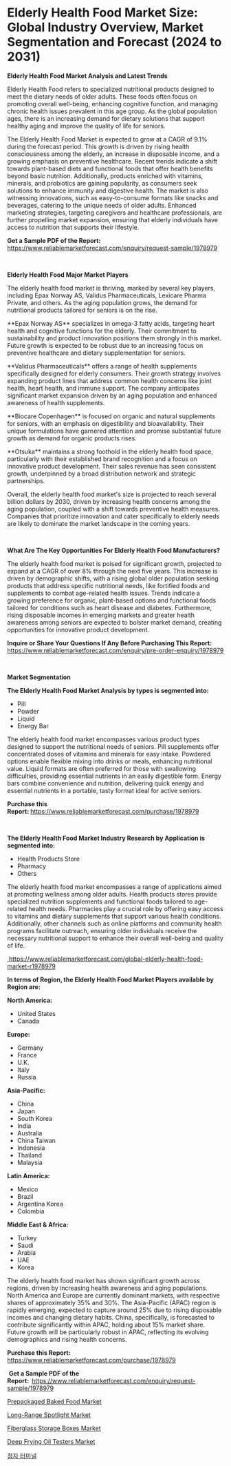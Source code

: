 <p><h1>Elderly Health Food Market Size: Global Industry Overview, Market Segmentation and Forecast (2024 to 2031)</h1></p><p><strong>Elderly Health Food Market Analysis and Latest Trends</strong></p>
<p><p>Elderly Health Food refers to specialized nutritional products designed to meet the dietary needs of older adults. These foods often focus on promoting overall well-being, enhancing cognitive function, and managing chronic health issues prevalent in this age group. As the global population ages, there is an increasing demand for dietary solutions that support healthy aging and improve the quality of life for seniors.</p><p>The Elderly Health Food Market is expected to grow at a CAGR of 9.1% during the forecast period. This growth is driven by rising health consciousness among the elderly, an increase in disposable income, and a growing emphasis on preventive healthcare. Recent trends indicate a shift towards plant-based diets and functional foods that offer health benefits beyond basic nutrition. Additionally, products enriched with vitamins, minerals, and probiotics are gaining popularity, as consumers seek solutions to enhance immunity and digestive health. The market is also witnessing innovations, such as easy-to-consume formats like snacks and beverages, catering to the unique needs of older adults. Enhanced marketing strategies, targeting caregivers and healthcare professionals, are further propelling market expansion, ensuring that elderly individuals have access to nutrition that supports their lifestyle.</p></p>
<p><strong>Get a Sample PDF of the Report:&nbsp;</strong> <a href="https://www.reliablemarketforecast.com/enquiry/request-sample/1978979?utm_campaign=1080&utm_medium=2&utm_source=Github&utm_content=ia&utm_term=25102024&utm_id=elderly-health-food">https://www.reliablemarketforecast.com/enquiry/request-sample/1978979</a></p>
<p>&nbsp;</p>
<p><strong>Elderly Health Food Major Market Players</strong></p>
<p><p>The elderly health food market is thriving, marked by several key players, including Epax Norway AS, Validus Pharmaceuticals, Lexicare Pharma Private, and others. As the aging population grows, the demand for nutritional products tailored for seniors is on the rise.</p><p>**Epax Norway AS** specializes in omega-3 fatty acids, targeting heart health and cognitive functions for the elderly. Their commitment to sustainability and product innovation positions them strongly in this market. Future growth is expected to be robust due to an increasing focus on preventive healthcare and dietary supplementation for seniors.</p><p>**Validus Pharmaceuticals** offers a range of health supplements specifically designed for elderly consumers. Their growth strategy involves expanding product lines that address common health concerns like joint health, heart health, and immune support. The company anticipates significant market expansion driven by an aging population and enhanced awareness of health supplements.</p><p>**Biocare Copenhagen** is focused on organic and natural supplements for seniors, with an emphasis on digestibility and bioavailability. Their unique formulations have garnered attention and promise substantial future growth as demand for organic products rises.</p><p>**Otsuka** maintains a strong foothold in the elderly health food space, particularly with their established brand recognition and a focus on innovative product development. Their sales revenue has seen consistent growth, underpinned by a broad distribution network and strategic partnerships.</p><p>Overall, the elderly health food market's size is projected to reach several billion dollars by 2030, driven by increasing health concerns among the aging population, coupled with a shift towards preventive health measures. Companies that prioritize innovation and cater specifically to elderly needs are likely to dominate the market landscape in the coming years.</p></p>
<p>&nbsp;</p>
<p><strong>What Are The Key Opportunities For Elderly Health Food Manufacturers?</strong></p>
<p><p>The elderly health food market is poised for significant growth, projected to expand at a CAGR of over 8% through the next five years. This increase is driven by demographic shifts, with a rising global older population seeking products that address specific nutritional needs, like fortified foods and supplements to combat age-related health issues. Trends indicate a growing preference for organic, plant-based options and functional foods tailored for conditions such as heart disease and diabetes. Furthermore, rising disposable incomes in emerging markets and greater health awareness among seniors are expected to bolster market demand, creating opportunities for innovative product development.</p></p>
<p><strong>Inquire or Share Your Questions If Any Before Purchasing This Report:</strong> <a href="https://www.reliablemarketforecast.com/enquiry/pre-order-enquiry/1978979?utm_campaign=1080&utm_medium=2&utm_source=Github&utm_content=ia&utm_term=25102024&utm_id=elderly-health-food">https://www.reliablemarketforecast.com/enquiry/pre-order-enquiry/1978979</a></p>
<p>&nbsp;</p>
<p><strong>Market Segmentation</strong></p>
<p><strong>The Elderly Health Food Market Analysis by types is segmented into:</strong></p>
<p><ul><li>Pill</li><li>Powder</li><li>Liquid</li><li>Energy Bar</li></ul></p>
<p><p>The elderly health food market encompasses various product types designed to support the nutritional needs of seniors. Pill supplements offer concentrated doses of vitamins and minerals for easy intake. Powdered options enable flexible mixing into drinks or meals, enhancing nutritional value. Liquid formats are often preferred for those with swallowing difficulties, providing essential nutrients in an easily digestible form. Energy bars combine convenience and nutrition, delivering quick energy and essential nutrients in a portable, tasty format ideal for active seniors.</p></p>
<p><strong>Purchase this Report:&nbsp;</strong><a href="https://www.reliablemarketforecast.com/purchase/1978979?utm_campaign=1080&utm_medium=2&utm_source=Github&utm_content=ia&utm_term=25102024&utm_id=elderly-health-food">https://www.reliablemarketforecast.com/purchase/1978979</a></p>
<p>&nbsp;</p>
<p><strong>The Elderly Health Food Market Industry Research by Application is segmented into:</strong></p>
<p><ul><li>Health Products Store</li><li>Pharmacy</li><li>Others</li></ul></p>
<p><p>The elderly health food market encompasses a range of applications aimed at promoting wellness among older adults. Health products stores provide specialized nutrition supplements and functional foods tailored to age-related health needs. Pharmacies play a crucial role by offering easy access to vitamins and dietary supplements that support various health conditions. Additionally, other channels such as online platforms and community health programs facilitate outreach, ensuring older individuals receive the necessary nutritional support to enhance their overall well-being and quality of life.</p></p>
<p><a href="https://www.reliablemarketforecast.com/global-elderly-health-food-market-r1978979?utm_campaign=1080&utm_medium=2&utm_source=Github&utm_content=ia&utm_term=25102024&utm_id=elderly-health-food">&nbsp;https://www.reliablemarketforecast.com/global-elderly-health-food-market-r1978979</a></p>
<p><strong>In terms of Region, the Elderly Health Food Market Players available by Region are:</strong></p>
<p>
    <p> <strong> North America: </strong>
        <ul>
            <li>United States</li>
            <li>Canada</li>
        </ul>
        </p> 
    <p> <strong> Europe: </strong>
        <ul>
            <li>Germany</li>
            <li>France</li>
            <li>U.K.</li>
            <li>Italy</li>
            <li>Russia</li>
        </ul>
        </p> 
    <p> <strong> Asia-Pacific: </strong>
        <ul>
            <li>China</li>
            <li>Japan</li>
            <li>South Korea</li>
            <li>India</li>
            <li>Australia</li>
            <li>China Taiwan</li>
            <li>Indonesia</li>
            <li>Thailand</li>
            <li>Malaysia</li>
        </ul>
        </p> 
    <p> <strong> Latin America: </strong>
        <ul>
            <li>Mexico</li>
            <li>Brazil</li>
            <li>Argentina Korea</li>
            <li>Colombia</li>
        </ul>
        </p> 
    <p> <strong> Middle East & Africa: </strong>
        <ul>
            <li>Turkey</li>
            <li>Saudi</li>
            <li>Arabia</li>
            <li>UAE</li>
            <li>Korea</li>
        </ul>
    </p>
    </p>
<p><p>The elderly health food market has shown significant growth across regions, driven by increasing health awareness and aging populations. North America and Europe are currently dominant markets, with respective shares of approximately 35% and 30%. The Asia-Pacific (APAC) region is rapidly emerging, expected to capture around 25% due to rising disposable incomes and changing dietary habits. China, specifically, is forecasted to contribute significantly within APAC, holding about 15% market share. Future growth will be particularly robust in APAC, reflecting its evolving demographics and rising health concerns.</p></p>
<p><strong>Purchase this Report: </strong><a href="https://www.reliablemarketforecast.com/purchase/1978979?utm_campaign=1080&utm_medium=2&utm_source=Github&utm_content=ia&utm_term=25102024&utm_id=elderly-health-food">https://www.reliablemarketforecast.com/purchase/1978979</a></p>
<p>&nbsp;<strong>Get a Sample PDF of the Report:&nbsp;&nbsp;</strong><a href="https://www.reliablemarketforecast.com/enquiry/request-sample/1978979?utm_campaign=1080&utm_medium=2&utm_source=Github&utm_content=ia&utm_term=25102024&utm_id=elderly-health-food">https://www.reliablemarketforecast.com/enquiry/request-sample/1978979</a></p>
<p><strong></strong></p>
<p><p><a href="https://github.com/anidillnagatat/Market-Research-Report-List-1/blob/main/prepackaged-baked-food-market.md?utm_campaign=1080&utm_medium=2&utm_source=Github&utm_content=ia&utm_term=25102024&utm_id=elderly-health-food">Prepackaged Baked Food Market</a></p><p><a href="https://www.linkedin.com/pulse/global-long-range-spotlight-market-opportunities-forecast-period-r9ynf?utm_campaign=1080&utm_medium=2&utm_source=Github&utm_content=ia&utm_term=25102024&utm_id=elderly-health-food">Long-Range Spotlight Market</a></p><p><a href="https://issuu.com/reportprime-2/docs/fiberglass-storage-boxes-market-siz_317bb48f61e034?utm_campaign=1080&utm_medium=2&utm_source=Github&utm_content=ia&utm_term=25102024&utm_id=elderly-health-food">Fiberglass Storage Boxes Market</a></p><p><a href="https://www.linkedin.com/pulse/deep-frying-oil-testers-market-essentials-key-players-demand-frdcf?utm_campaign=1080&utm_medium=2&utm_source=Github&utm_content=ia&utm_term=25102024&utm_id=elderly-health-food">Deep Frying Oil Testers Market</a></p><p><a href="https://github.com/sougarounis/Market-Research-Report-List-6/blob/main/225781520392.md?utm_campaign=1080&utm_medium=2&utm_source=Github&utm_content=ia&utm_term=25102024&utm_id=elderly-health-food">점자 터미널</a></p></p>